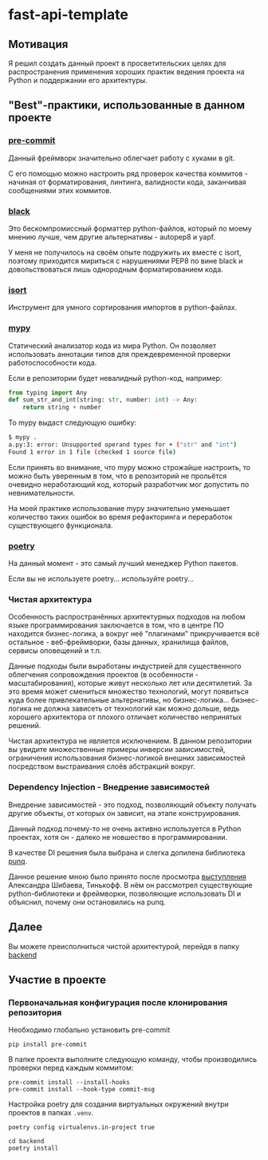 # fast-api-template

## Мотивация

Я решил создать данный проект в просветительских целях для распространения
применения хороших практик ведения проекта на Python и поддержании его
архитектуры.

## "Best"-практики, использованные в данном проекте

### [pre-commit][PreCommitLink]

Данный фреймворк значительно облегчает работу с хуками в git.

С его помощью можно настроить ряд проверок качества коммитов -
начиная от форматирования, линтинга, валидности кода,
заканчивая сообщениями этих коммитов.

### [black][BlackLink]

Это бескомпромиссный форматтер python-файлов, который по моему мнению лучше,
чем другие альтернативы - autopep8 и yapf.

У меня не получилось на своём опыте подружить их вместе с isort, поэтому
приходится мириться с нарушениями PEP8 по вине black и довольствоваться
лишь однородным форматированием кода.

### [isort][IsortLink]

Инструмент для умного сортирования импортов в python-файлах.

### [mypy][MypyLink]

Статический анализатор кода из мира Python. Он позволяет использовать
аннотации типов для преждевременной проверки работоспособности кода.

Если в репозитории будет невалидный python-код, например:

```python
from typing import Any
def sum_str_and_int(string: str, number: int) -> Any:
    return string + number
```

То mypy выдаст следующую ошибку:

```bash
$ mypy .
a.py:3: error: Unsupported operand types for + ("str" and "int")
Found 1 error in 1 file (checked 1 source file)
```

Если принять во внимание, что mypy можно строжайше настроить, то можно быть
уверенным в том, что в репозиторий не прольётся очевидно неработающий код,
который разработчик мог допустить по невнимательности.

На моей практике использование mypy значительно уменьшает количество таких
ошибок во время рефакторинга и переработок существующего функционала.

### [poetry][PoetryLink]

На данный момент - это самый лучший менеджер Python пакетов.

Если вы не используете poetry... используйте poetry...

### Чистая архитектура

Особенность распространённых архитектурных подходов на любом языке
программирования заключается в том, что в центре ПО находится бизнес-логика,
а вокруг неё "плагинами" прикручивается всё остальное - веб-фреймворки, базы
данных, хранилища файлов, сервисы оповещений и т.п.

Данные подходы были выработаны индустрией для существенного облегчения
сопровождения проектов (в особенности - масштабирования), которые живут
несколько лет или десятилетий. За это время может смениться множество
технологий, могут появиться куда более привлекательные альтернативы,
но бизнес-логика... бизнес-логика не должна зависеть от технологий как можно
дольше, ведь хорошего архитектора от плохого отличает количество непринятых
решений.

Чистая архитектура не является исключением. В данном репозитории вы увидите
множественные примеры инверсии зависимостей, ограничения использования
бизнес-логикой внешних зависимостей посредством выстраивания слоёв абстракций
вокруг.

### Dependency Injection - Внедрение зависимостей

Внедрение зависимостей - это подход, позволяющий объекту получать
другие объекты, от которых он зависит, на этапе конструирования.

Данный подход почему-то не очень активно используется в Python проектах, хотя
он - далеко не новшество в программировании.

В качестве DI решения была выбрана и
слегка допилена библиотека [punq][PunqLink].

Данное решение мною было принято после просмотра
[выступления][DIConferenceLink] Александра Шибаева, Тинькофф.
В нём он рассмотрел существующие python-библиотеки и фреймворки,
позволяющие использовать DI и объяснил, почему они остановились на punq.

## Далее

Вы можете преисполниться чистой архитектурой,
перейдя в папку [backend](./backend)

## Участие в проекте

### Первоначальная конфигурация после клонирования репозитория

Необходимо глобально установить pre-commit

```shell
pip install pre-commit
```

В папке проекта выполните следующую команду,
чтобы производились проверки перед каждым коммитом:

```shell
pre-commit install --install-hooks
pre-commit install --hook-type commit-msg
```

Настройка poetry для создания виртуальных окружений
внутри проектов в папках `.venv`.

```shell
poetry config virtualenvs.in-project true
```

```shell
cd backend
poetry install
```

[PreCommitLink]: https://commonmark.org/help/tutorial/07-links.html "pre-commit"
[BlackLink]: https://github.com/psf/black "Black"
[IsortLink]: https://github.com/PyCQA/isort "isort"
[MypyLink]: https://mypy.readthedocs.io/ "mypy"
[PoetryLink]: https://python-poetry.org/ "Poetry"
[PunqLink]: https://github.com/bobthemighty/punq "punq"
[DIConferenceLink]: https://www.youtube.com/watch?v=3Z_3yCgVKkM
